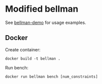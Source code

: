 # Modified bellman

See [bellman-demo](bellman-demo) for usage examples.

## Docker

Create container:

```$bash
docker build -t bellman .
```

Run bench:

```$bash
docker run bellman bench [num_constraints]
```
